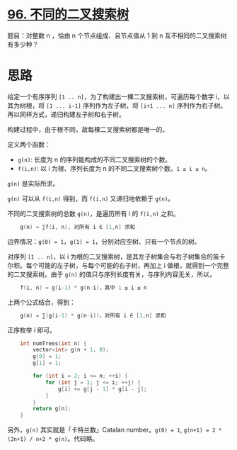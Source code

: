# [96. 不同的二叉搜索树](https://leetcode.cn/problems/unique-binary-search-trees/)

题目：对整数 n ，恰由 n 个节点组成、且节点值从 1 到 n 互不相同的二叉搜索树有多少种？

# 思路

给定一个有序序列 `[1 .. n]`，为了构建出一棵二叉搜索树，可遍历每个数字 i，以其为树根，将 `[1 ... i-1]` 序列作为左子树，将 `[i+1 ... n]` 序列作为右子树。再以同样方式，递归构建左子树和右子树。

构建过程中，由于根不同，故每棵二叉搜索树都是唯一的。

定义两个函数：

- `g(n)`: 长度为 n 的序列能构成的不同二叉搜索树的个数。
- `f(i,n)`: 以 i 为根、序列长度为 n 的不同二叉搜索树个数。`1 ≤ i ≤ n`。

`g(n)` 是实际所求。

`g(n)` 可以从 `f(i,n)` 得到，而 `f(i,n)` 又递归地依赖于 `g(n)`。

不同的二叉搜索树的总数 `g(n)`，是遍历所有 i 的 `f(i,n)` 之和。

```cpp
    g(n) = ∑f(i, n), 对所有 i ∈ [1,n] 求和
```

边界情况：`g(0) = 1`，`g(1) = 1`，分别对应空树、只有一个节点的树。

对序列 `[1 .. n]`，以 i 为根的二叉搜索树，是其左子树集合与右子树集合的笛卡尔积。每个可能的左子树，与每个可能的右子树，再加上 i 做根，就得到一个完整的二叉搜索树。由于 `g(n)` 的值只与序列长度有关，与序列内容无关，所以，

```cpp
    f(i, n) = g(i-1) * g(n-i)，其中 1 ≤ i ≤ n
```

上两个公式结合，得到：
```cpp
    g(n) = ∑(g(i-1) * g(n-i))，对所有 i ∈ [1,n] 求和
```

正序枚举 i 即可。

```cpp
    int numTrees(int n) {
        vector<int> g(n + 1, 0);
        g[0] = 1;
        g[1] = 1;

        for (int i = 2; i <= n; ++i) {
            for (int j = 1; j <= i; ++j) {
                g[i] += g[j - 1] * g[i - j];
            }
        }
        return g[n];
    }
```

另外，`g(n)` 其实就是「卡特兰数」Catalan number。`g(0) = 1`, `g(n+1) = 2 * (2n+1) / n+2 * g(n)`。代码略。
